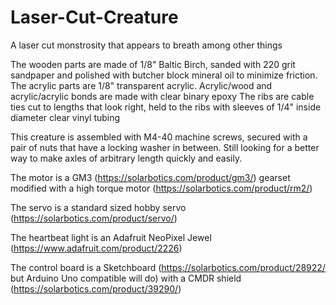 # Laser-Cut-Creature
A laser cut monstrosity that appears to breath among other things

The wooden parts are made of 1/8" Baltic Birch, sanded with 220 grit sandpaper and polished with butcher block mineral oil to minimize friction.
The acrylic parts are 1/8" transparent acrylic.
Acrylic/wood and acrylic/acrylic bonds are made with clear binary epoxy
The ribs are cable ties cut to lengths that look right, held to the ribs with sleeves of 1/4" inside diameter clear vinyl tubing

This creature is assembled with M4-40 machine screws, secured with a  pair of nuts that have a locking washer in between. Still looking for a better way to make axles of arbitrary length quickly and easily.

The motor is a GM3 (https://solarbotics.com/product/gm3/) gearset modified with a high torque motor (https://solarbotics.com/product/rm2/)

The servo is a standard sized hobby servo (https://solarbotics.com/product/servo/)

The heartbeat light is an Adafruit NeoPixel Jewel (https://www.adafruit.com/product/2226)

The control board is a Sketchboard (https://solarbotics.com/product/28922/ but Arduino Uno compatible will do) with a CMDR shield (https://solarbotics.com/product/39290/)

